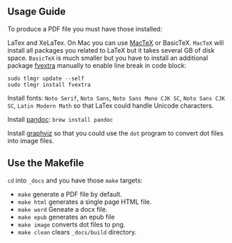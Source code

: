 ## Usage Guide

To produce a PDF file you must have those installed:

LaTex and XeLaTex. On Mac you can use [MacTeX](https://tug.org/mactex/) or BasicTeX. `MacTeX` will install all packages you related to LaTeX but it takes several GB of disk space. `BasicTeX` is much smaller but you have to install an additional package [fvextra](https://ctan.org/pkg/fvextra) manually to enable line break in code block:

```
sudo tlmgr update --self
sudo tlmgr install fvextra
```

Install fonts: `Noto Serif`, `Noto Sans`, `Noto Sans Mono CJK SC`, `Noto Sans CJK SC`, `Latin Modern Math` so that LaTex could handle Unicode characters.

Install [pandoc](http://pandoc.org/): `brew install pandoc`

Install [graphviz](https://www.graphviz.org/) so that you could use the `dot` program to convert dot files into image files.

## Use the Makefile

`cd` into `_docs` and you have those `make` targets:

* `make` generate a PDF file by default.
* `make html` generates a single page HTML file.
* `make word` Geneate a docx file.
* `make epub` generates an epub file
* `make image` converts dot files to png.
* `make clean` clears `_docs/build` directory.